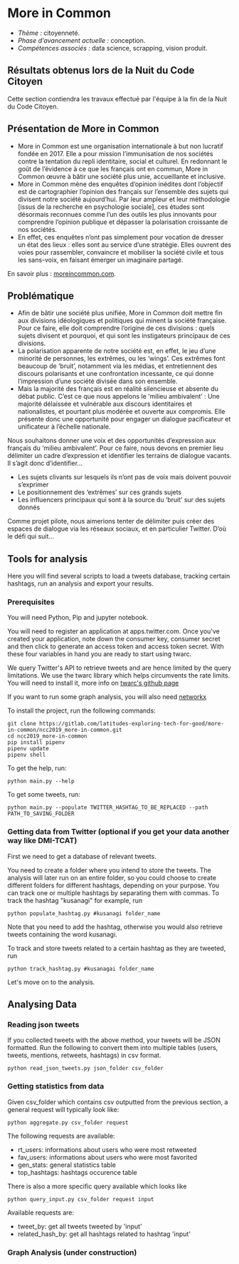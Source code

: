 # More in Common

+ *Thème :* citoyenneté.
+ *Phase d'avancement actuelle :* conception.
+ *Compétences associés :* data science, scrapping, vision produit.

## Résultats obtenus lors de la Nuit du Code Citoyen
Cette section contiendra les travaux effectué par l'équipe à la fin de la Nuit du Code Citoyen.

## Présentation de More in Common
+ More in Common est une organisation internationale à but non lucratif fondée en 2017. Elle a pour mission l’immunisation de nos sociétés contre la tentation du repli identitaire, social et culturel. En redonnant le goût de l’évidence à ce que les français ont en commun, More in Common œuvre à bâtir une société plus unie, accueillante et inclusive. 
+ More in Common mène des enquêtes d’opinion inédites dont l’objectif est de cartographier l’opinion des français sur l’ensemble des sujets qui divisent notre société aujourd’hui. Par leur ampleur et leur méthodologie [issus de la recherche en psychologie sociale], ces études sont désormais reconnues comme l’un des outils les plus innovants pour comprendre l’opinion publique et dépasser la polarisation croissante de nos sociétés. 
+ En effet, ces enquêtes n’ont pas simplement pour vocation de dresser un état des lieux : elles sont au service d’une stratégie. Elles ouvrent des voies pour rassembler, convaincre et mobiliser la société civile et tous les sans-voix, en faisant émerger un imaginaire partagé. 

En savoir plus : [moreincommon.com](https://www.moreincommon.com/).

## Problématique
+ Afin de bâtir une société plus unifiée, More in Common doit mettre fin aux divisions idéologiques et politiques qui minent la société française. Pour ce faire, elle doit comprendre l’origine de ces divisions : quels sujets divisent et pourquoi, et qui sont les instigateurs principaux de ces divisions. 
+ La polarisation apparente de notre société est, en effet, le jeu d’une minorité de personnes, les extrêmes, ou les ‘wings’. Ces extrêmes font beaucoup de ‘bruit’, notamment via les médias, et entretiennent des discours polarisants et une confrontation incessante, ce qui donne l’impression d’une société divisée dans son ensemble.
+ Mais la majorité des français est en réalité silencieuse et absente du débat public. C’est ce que nous appelons le ‘milieu ambivalent’ : Une majorité délaissée et vulnérable aux discours identitaires et nationalistes, et pourtant plus modérée et ouverte aux compromis. Elle présente donc une opportunité pour engager un dialogue pacificateur et unificateur à l’échelle nationale. 

Nous souhaitons donner une voix et des opportunités d’expression aux français du ‘milieu ambivalent’. Pour ce faire, nous devons en premier lieu délimiter un cadre d’expression et identifier les terrains de dialogue vacants. Il s’agit donc d’identifier… 
+	Les sujets clivants sur lesquels ils n’ont pas de voix mais doivent pouvoir s’exprimer
+	Le positionnement des ‘extrêmes’ sur ces grands sujets
+	Les influencers principaux qui sont à la source du ‘bruit’ sur des sujets donnés 

Comme projet pilote, nous aimerions tenter de délimiter puis créer des espaces de dialogue via les réseaux sociaux, et en particulier Twitter. D’où le défi qui suit…

## Tools for analysis

Here you will find several scripts to load a tweets database, tracking certain hashtags, run an analysis and export your results. 


### Prerequisites

You will need Python, Pip and jupyter notebook.

You will need to register an application at apps.twitter.com. Once you've created your application, note down the consumer key, consumer secret and then click to generate an access token and access token secret. With these four variables in hand you are ready to start using twarc.

We query Twitter's API to retrieve tweets and are hence limited by the query limitations. We use the twarc library which helps circumvents the rate limits. You will need to install it, more info on [twarc's github page](https://github.com/DocNow/twarc)

If you want to run some graph analysis, you will also need [networkx](https://networkx.github.io/documentation/stable/install.html)

To install the project, run the following commands:
```
git clone https://gitlab.com/latitudes-exploring-tech-for-good/more-in-common/ncc2019_more-in-common.git
cd ncc2019_more-in-common
pip install pipenv
pipenv update
pipenv shell
```

To get the help, run:
```
python main.py --help
```

To get some tweets, run:
```
python main.py --populate TWITTER_HASHTAG_TO_BE_REPLACED --path PATH_TO_SAVING_FOLDER
```

### Getting data from Twitter (optional if you get your data another way like DMI-TCAT)

First we need to get a database of relevant tweets. 

You need to create a folder where you intend to store the tweets. The analysis will later run on an entire folder, so you could choose to create different folders for different hashtags, depending on your purpose. You can track one or multiple hashtags by separating them with commas. To track the hashtag "kusanagi" for example, run

```
python populate_hashtag.py #kusanagi folder_name
```

Note that you need to add the hashtag, otherwise you would also retrieve tweets containing the word kusanagi. 


To track and store tweets related to a certain hashtag as they are tweeted, run

```
python track_hashtag.py #kusanagai folder_name
```

Let's move on to the analysis.

## Analysing Data

### Reading json tweets

If you collected tweets with the above method, your tweets will be JSON formatted. Run the following to convert them into multiple tables (users, tweets, mentions, retweets, hashtags) in csv format.

```
python read_json_tweets.py json_folder csv_folder
```

### Getting statistics from data

Given csv_folder which contains csv outputted from the previous section, a general request will typically look like:

```
python aggregate.py csv_folder request
```
The following requests are available:

* rt_users: informations about users who were most retweeted
* fav_users: informations about users who were most favorited
* gen_stats: general statistics table
* top_hashtags: hashtags occurence table

There is also a more specific query available which looks like

```
python query_input.py csv_folder request input
```

Available requests are:

* tweet_by: get all tweets tweeted by 'input'
* related_hash_by: get all hashtags related to hashtag 'input'

### Graph Analysis (under construction)

